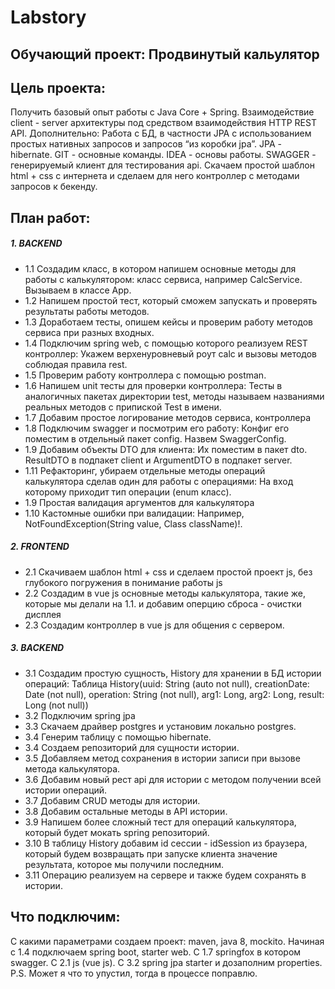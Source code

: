 # Labstory
## Обучающий проект: Продвинутый кальулятор

## Цель проекта:
Получить базовый опыт работы с Java Core + Spring. Взаимодействие client - server архитектуры под средством взаимодействия HTTP REST API. Дополнительно: Работа с БД, в частности JPA с использованием простых нативных запросов и запросов “из коробки jpa”. JPA - hibernate. GIT - основные команды. IDEA - основы работы. SWAGGER - генерируемый клиент для тестирования api. Скачаем простой шаблон html + css с интернета и сделаем для него контроллер с методами запросов к бекенду.

## План работ:
##### 1. BACKEND
- 1.1 Создадим класс, в котором напишем основные методы для работы с калькулятором: класс сервиса, например CalcService. Вызываем в классе App.
- 1.2 Напишем простой тест, который сможем запускать и проверять результаты работы методов.
- 1.3 Доработаем тесты, опишем кейсы и проверим работу методов сервиса при разных входных.
- 1.4 Подключим spring web, с помощью которого реализуем REST контроллер: Укажем верхенуровневый роут calc и вызовы методов соблюдая правила rest.
- 1.5 Проверим работу контроллера с помощью postman.
- 1.6 Напишем unit тесты для проверки контроллера: Тесты в аналогичных пакетах директории test, методы называем названиями реальных методов с припиской Test в имени.
- 1.7 Добавим простое логирование методов сервиса, контроллера
- 1.8 Подключим swagger и посмотрим его работу: Конфиг его поместим в отдельный пакет config. Назвем SwaggerConfig.
- 1.9 Добавим объекты DTO для клиента: Их поместим в пакет dto. ResultDTO в подпакет client и ArgumentDTO в подпакет server.
- 1.11 Рефакторинг, убираем отдельные методы операций калькулятора сделав один для работы с операциями: На вход которому приходит тип операции (enum класс).
- 1.9 Простая валидация аргументов для калькулятора
- 1.10 Кастомные ошибки при валидации: Например, NotFoundException(String value, Class<T> className)!.

##### 2. FRONTEND
- 2.1 Скачиваем шаблон html + css и сделаем простой проект js, без глубокого погружения в понимание работы js
- 2.2 Создадим в vue js основные методы калькулятора, такие же, которые мы делали на 1.1. и добавим оперцию сброса - очистки дисплея
- 2.3 Создадим контроллер в vue js для общения с сервером.

##### 3. BACKEND
- 3.1 Создадим простую сущность, History для хранении в БД истории операций: Таблица History(uuid: String (auto not null), creationDate: Date (not null), operation: String (not null), arg1: Long, arg2: Long, result: Long (not null))
- 3.2 Подключим spring jpa
- 3.3 Скачаем драйвер postgres и установим локально postgres.
- 3.4 Генерим таблицу с помощью hibernate.
- 3.4 Создаем репозиторий для сущности истории.
- 3.5 Добавляем метод сохранения в истории записи при вызове метода калькулятора.
- 3.6 Добавим новый рест api для истории с методом получении всей истории операций.
- 3.7 Добавим CRUD методы для истории.
- 3.8 Добавим остальные методы в API истории.
- 3.9 Напишем более сложный тест для операций калькулятора, который будет мокать spring репозиторий.
- 3.10 В таблицу History добавим id сессии - idSession из браузера, который будем возвращать при запуске клиента значение результата, которое мы получили последним.
- 3.11 Операцию реализуем на сервере и также будем сохранять в истории.

## Что подключим:
С какими параметрами создаем проект: maven, java 8, mockito. Начиная с 1.4 подключаем spring boot, starter web. C 1.7 springfox в котором swagger. С 2.1 js (vue js). С 3.2 spring jpa starter и дозаполним properties. P.S. Может я что то упустил, тогда в процессе поправлю.